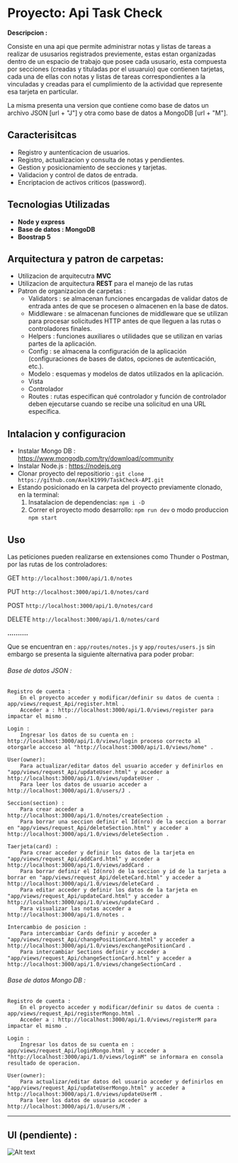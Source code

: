 # Proyecto: Api Task Check

**Descripcion :**

Consiste en una api que permite administrar notas y listas de tareas a realizar de ususarios registrados previemente, estas estan organizadas dentro de un espacio de trabajo que posee cada ususario, esta compuesta por secciones (creadas y tituladas por el usuaruio) que contienen tarjetas, cada una de ellas con notas y listas de tareas correspondientes a la vinculadas y creadas para el cumplimiento de la actividad que represente esa tarjeta en particular. 

La misma presenta una version que contiene como base de datos un archivo JSON [url + "J"] y otra como base de datos a MongoDB [url + "M"].  

## Caracterisitcas 

- Registro y auntenticacion de usuarios.
- Registro, actualizacion y consulta de notas y pendientes.
- Gestion y posicionamiento de secciones y tarjetas.
- Validacion y control de datos de entrada.
- Encriptacion de activos criticos (password).

## Tecnologias Utilizadas
- **Node y express**
- **Base de datos : MongoDB** 
- **Boostrap 5**

## Arquitectura y patron de carpetas: 
- Utilizacion de arquitecutra **MVC**
- Utilizacion de arquitectura **REST** para el manejo de las rutas
- Patron de organizacion de carpetas :
    - Validators : se almacenan funciones encargadas de validar datos de entrada antes de que se procesen o almacenen en la base de datos. 
    - Middleware : se almacenan funciones de middleware que se utilizan para procesar solicitudes HTTP antes de que lleguen a las rutas o controladores finales. 
    - Helpers : funciones auxiliares o utilidades que se utilizan en varias partes de la aplicación.
    - Config : se almacena la configuración de la aplicación (configuraciones de bases de datos, opciones de autenticación, etc.).
    - Modelo : esquemas y modelos de datos utilizados en la aplicación. 
    - Vista
    - Controlador
    - Routes : rutas especifican qué controlador y función de controlador deben ejecutarse cuando se recibe una solicitud en una URL específica. 

## Intalacion y configuracion
- Instalar Mongo DB : https://www.mongodb.com/try/download/community
- Instalar Node.js : https://nodejs.org
- Clonar proyecto del repositiorio : `git clone https://github.com/AxelK1999/TaskCheck-API.git`
- Estando posicionado en la carpeta del proyecto previamente clonado, en la terminal:
    1. Insatalacion de dependencias: ` npm i -D `
    2. Correr el proyecto modo desarrollo: `npm run dev` o modo produccion `npm start`

## Uso 

Las peticiones pueden realizarse en extensiones como Thunder o Postman, por las rutas de los controladores:

GET `http://localhost:3000/api/1.0/notes`

PUT `http://localhost:3000/api/1.0/notes/card`

POST `http://localhost:3000/api/1.0/notes/card`

DELETE `http://localhost:3000/api/1.0/notes/card`

**..........** 

Que se encuentran en : `app/routes/notes.js` y `app/routes/users.js` sin embargo se presenta la siguiente alternativa para poder probar: 

###### Base de datos JSON :

    Registro de cuenta :
        En el proyecto acceder y modificar/definir su datos de cuenta : app/views/request_Api/register.html .
        Acceder a : http://localhost:3000/api/1.0/views/register para impactar el mismo .

    Login :
        Ingresar los datos de su cuenta en : http://localhost:3000/api/1.0/views/login proceso correcto al otorgarle accceso al "http://localhost:3000/api/1.0/views/home" .

    User(owner):
        Para actualizar/editar datos del usuario acceder y definirlos en "app/views/request_Api/updateUser.html" y acceder a http://localhost:3000/api/1.0/views/updateUser .
        Para leer los datos de usuario acceder a http://localhost:3000/api/1.0/users/J .

    Seccion(section) :
        Para crear acceder a http://localhost:3000/api/1.0/notes/createSection .
        Para borrar una seccion definir el Id(nro) de la seccion a borrar en "app/views/request_Api/deleteSection.html" y acceder a http://localhost:3000/api/1.0/views/deleteSection .  

    Taerjeta(card) : 
        Para crear acceder y definir los datos de la tarjeta en "app/views/request_Api/addCard.html" y acceder a http://localhost:3000/api/1.0/views/addCard .
        Para borrar definir el Id(nro) de la seccion y id de la tarjeta a borrar en "app/views/request_Api/deleteCard.html" y acceder a http://localhost:3000/api/1.0/views/deleteCard .
        Para editar acceder y definir los datos de la tarjeta en "app/views/request_Api/updateCard.html" y acceder a http://localhost:3000/api/1.0/views/updateCard .
        Para visualizar las notas acceder a http://localhost:3000/api/1.0/notes . 
    
    Intercambio de posicion :
        Para intercambiar Cards definir y acceder a "app/views/request_Api/changePositionCard.html" y acceder a http://localhost:3000/api/1.0/views/exchangePositionCard .
        Para intercambiar Sections definir y acceder a "app/views/request_Api/changeSectionCard.html" y acceder a http://localhost:3000/api/1.0/views/changeSectionCard .

###### Base de datos Mongo DB :

    Registro de cuenta :
        En el proyecto acceder y modificar/definir su datos de cuenta : app/views/request_Api/registerMongo.html .
        Acceder a : http://localhost:3000/api/1.0/views/registerM para impactar el mismo .

    Login :
        Ingresar los datos de su cuenta en : app/views/request_Api/loginMongo.html  y acceder a "http://localhost:3000/api/1.0/views/loginM" se informara en consola resultado de operacion.

    User(owner):
        Para actualizar/editar datos del usuario acceder y definirlos en "app/views/request_Api/updateUserMongo.html" y acceder a http://localhost:3000/api/1.0/views/updateUserM .
        Para leer los datos de usuario acceder a http://localhost:3000/api/1.0/users/M .
-------
## UI (pendiente) : 

![Alt text](/esquema%20y%20diseño/image.png)

